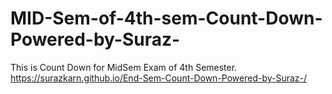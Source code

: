 # MID-Sem-of-4th-sem-Count-Down-Powered-by-Suraz-
This is  Count Down for MidSem Exam of  4th Semester.
https://surazkarn.github.io/End-Sem-Count-Down-Powered-by-Suraz-/
